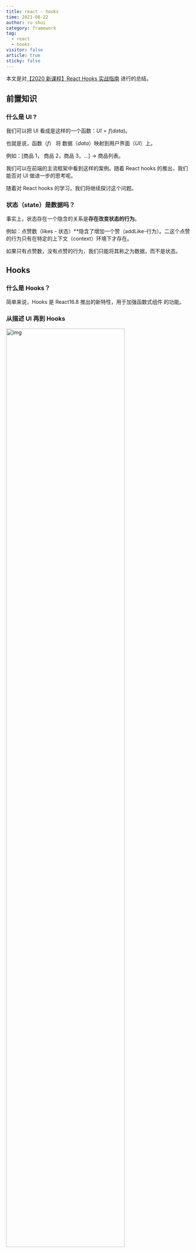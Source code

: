 ```yaml
---
title: react - hooks
time: 2021-08-22
author: ru shui
category: framework
tag:
  - react
  - hooks
visitor: false
article: true
sticky: false
---
```


本文是对[【2020 新课程】React Hooks 实战指南](https://www.bilibili.com/video/BV1Ge411W7Ra/?spm_id_from=333.788.recommend_more_video.1) 进行的总结。

## 前置知识

### 什么是 UI ?

我们可以把 UI 看成是这样的一个函数：$UI = f(data)$。

也就是说，函数（$f$） 将 数据（$data$）映射到用户界面（$UI$）上。

例如：[商品 1， 商品 2，商品 3，...] -> 商品列表。

我们可以在前端的主流框架中看到这样的案例。随着 React hooks 的推出，我们能否对 UI 做进一步的思考呢。

随着对 React hooks 的学习，我们将继续探讨这个问题。

### 状态（state）是数据吗？

事实上，状态存在一个隐含的关系是**存在改变状态的行为**。

例如：点赞数（likes - 状态）\*\*隐含了增加一个赞（addLike-行为）。二这个点赞的行为只有在特定的上下文（context）环境下才存在。

如果只有点赞数，没有点赞的行为，我们只能将其称之为数据，而不是状态。

## Hooks

### 什么是 Hooks？

简单来说，Hooks 是 React16.8 推出的新特性，用于加强函数式组件
的功能。

### 从描述 UI 再到 Hooks

<img src="./images/2021-08-22-10-24-18.png" alt="img" style="width:80%;"/>

我们可以认为 UI 是从数据开始，通过数据驱动视图。视图并不是 UI，
视图的死的，但是用户可以通过视图提供的事件来驱动数据的更新，
从而更新视图。

视图所提供的事件我们可以称做消息，触发消息可以触发重算的机制，最终
重算数据，而数据的修改又驱动了视图。

从上面的描述我们可以了解到，从数据到视图是单向流动的，也就是**单项数据流**。
这是目前主流的框架所采用的 MVVM 模型。

我们可以深入思考：消息和重算事实上是数据和视图之间的行为，那么我们完全
可以把消息和重算合并为行为。所以上面的模型可以归结为如下图：

<img src="./images/2021-08-22-10-32-39.png" alt="img" style="width:60%;"/>

行为又能划分为**同步行为**和**异步行为**。

<img src="./images/2021-08-22-10-34-09.png" alt="img" style="width:60%;"/>

<img src="./images/2021-08-22-10-34-09.png" alt="img" style="width:50%;"/>

通过前面的讲解，事实上，我们也可以将数据进行拆分。
我们可以把不变的数据称为**属性**，把随着行为发生改变的数据称为**状态**。

<img src="./images/2021-08-22-10-36-26.png" alt="img" style="width:80%;"/>

前面我们也说了，行为是状态的映射，所我们可以将行为和状态进行合并。所以我们又可以将上面的图进行简化。

<img src="./images/2021-08-22-10-45-16.png" alt="img" style="width:80%;"/>

上面我们一步步将 UI 模型进行简化为状态和视图，但是关有状态和视图的行不通的，我们还需要作用。

为什么需要作用呢？例如：用户可以 `console.log` 或者通过 `window.location.href` 进行跳转。
这些显然不在我们 UI 的描述范围内，但是又有可能会修改我们的状态，我们把这类行为称作作用。
于是乎，我们上面的模型又可以进一步抽象：

<img src="./images/2021-08-22-10-58-00.png" alt="img" style="width:90%;"/>

落实到程序中，我们当然可以把状态和作用都放在视图里面，但是这样做会导致代码的复用性很差，为了使
我们降低程序的耦合性，我们可以将形形色色的概念与视图关联起来，而不是直接放在视图里面。我们在
这种关联的关系称之为**Hooks**。

<img src="./images/2021-08-22-11-03-19.png" alt="img" style="width:100%;"/>

### 三个基础的 Hooks：`useState`, `useEffect`, `useContext`

#### useState

我们上提及到有一类行为，我们将其抽象成状态。
`useState` 帮助我们将数据和行为进行绑定，也就是我们前面说的**状态**。
我们可以把 `useState` 描述为**在某个上下文中**（用户界面）的数据和改变数据的行为。

以计数器为例：

```typescript
const UseStateExample1 = () => {
  //*    状态,   行为        API
  const [count, setCount] = useState(0)
  return (
    <div>
      <h2>useState</h2>
      <p>count: {count}</p>
      <button onClick={() => setCount((count) => count + 1)}>increment</button>
    </div>
  )
}
```

除了直接使用提供的 Hooks，React 还允许我们自定义 Hooks。我们将采用我们自定义的 hook，
来描述我们上面的行为。

```tsx
const useCount = () => {
  const [count, setCount] = useState(0)
  const addOne = () => setCount(count + 1)
  return [count, addOne]
}

export const UseStateExample2 = () => {
  //*    状态,   行为        API
  const [count, addOne] = useCount()
  return (
    <div>
      <h2>useState</h2>
      <p>count: {count}</p>
      <button onClick={addOne as any}>increment</button>
    </div>
  )
}
```

（**Note**：React 规定了 Hooks 只能在 React 组件或者其他 Hooks 中使用，
为了让 eslint 能够在编译前就检测出来，React 规定自定义的 Hooks 都需要以
use 开头进行命名。）

有了 Hooks，我们就能更好地进行代码的复用。例如：我们现在有两个 `count`，如果
使用类组件，我们需要这样做：

```tsx
class Example extends React.Component {
  state = {
    count1: 0,
    count2: 0
  }

  setCount1 = () => this.setState({ count1: this.state.count1 + 1 })
  setCount2 = () => this.setState({ count2: this.state.count2 + 1 })
}
```

显然，业务逻辑相同，但我们不得不再写一次代码。而使用 React Hooks 我们可以轻松实现这一点：

```tsx
export const UseStateExample3 = () => {
  //*    状态,   行为        API
  const [count1, setCount1] = useState(0)
  const [count2, setCount2] = useState(0)
  return (
    <div>
      <h2>useState</h2>
      <p>count1: {count1}</p>
      <p>count2: {count2}</p>
      <button onClick={() => setCount1((count1) => count1 + 1)}>
        increment count1
      </button>
      <button onClick={() => setCount2((count2) => count2 + 1)}>
        increment count2
      </button>
    </div>
  )
}
```

从上述的例子我们可以对状态有进一步的认识：我们把具有行为的数据看成是状态，
那么状态就应该与其相应的行为封装在一起，这才是 React 中 `useState` 的
设计理念。

#### useEffect

effect 可以翻译为作用。作用可以认为是 UI 将数据映射到视图之外的东西，可以认为是函数。
作用是我们不可以感知但却确确实实存在的。

考虑下面的例子：

```tsx
export const UseEffectExample1 = () => {
  const [count, setCount] = useState(0)
  useEffect(() => {
    console.log('current count: ', count)
  })

  return (
    <div>
      <p>count: {count}</p>
      <button onClick={() => setCount((count) => count + 1)}>increment</button>
    </div>
  )
}
```

我们通过 `useEffect` 产生一个作用，React 会帮我们在状态发生改变的时候生成这个作用，也就是
在控制台输出一段话。我们把这个行为发生变化而产生作用的状态称作**依赖**。在 `useEffect` 中
如果不主动传入依赖的话，默认依赖是所有状态，也就是只有当前组件状态发生变化就会执行 `useEffect`
中的回调代码。

我们也可以手动地传入依赖，如下面所示：

```tsx
export const UseEffectExample2 = () => {
  const [count, setCount] = useState(0)
  const [other, setOther] = useState(0)

  // 依赖 count 产生的作用
  useEffect(() => {
    console.log('current count: ', count)
  }, [count])

  return (
    <div>
      <p>count: {count}</p>
      <button onClick={() => setCount((count) => count + 1)}>increment</button>
      <p>other: {other}</p>
      <button onClick={() => setOther((other) => other + 1)}>update</button>
    </div>
  )
}
```

我们完全可以认为这个作用是依赖 `count` 产生的。值得注意的是，在函数环境下 `useEffect` 中的
函数采用的是快照值，考虑下面的例子。

```tsx
export const UseEffectExample3 = () => {
  const [count, setCount] = useState(0)
  useEffect(() => {
    setInterval(() => console.log('count: ', count), 1000)
  }, [])

  return (
    <div>
      <p>count: {count}</p>
      <button onClick={() => setCount((count) => count + 1)}>increment</button>
    </div>
  )
}
```

我们使用 `useEffect` 产生一个不依赖任何状态作用，我们可能会认为控制台会输出 0, 1, 2, 3, ... 但事实是，
控制台只输出 0，这是在闭包的环境下，`useEffect` 只会调用（产生）一次函数，而该函数只能使用到 `count`
的快照值，所以只会输出 0。

这也给我们提了一个醒，如果产生作用的函数需要依赖其他状态的话，最好把该状态放在 `useEffect` 的依赖中。
这就是为什么如果不传入依赖 eslint 会提醒我们要传入依赖。

从上面的例子我们可以看到 React 给我们提供一个产生作用的 hooks，但是我们如何取消这个作用带来的副作用呢？
例如我们上面的例子，在 `useEffect` 中产生了一个定时器，那么如何在组件中取消定时器呢？

其实，我们如果在产生作用函数中返回一个函数，就可以取消该作用。

```tsx
const useInterval = (cb: (...args: any[]) => any, time: number) => {
  useEffect(() => {
    const i = setInterval(cb, time)
    return () => {
      clearInterval(i)
    }
  }, [])
}
```

#### useContext

context 上下文可以认为是背景知识，大家所认知的事物。在 React
中在同一个上下文的环境下，子组件拥有共同的认知。在 `useContext` 出来之前，
React 创建和使用 context 是比较麻烦的，很容易就出现多层嵌套的关系，使用 `useContext`
就可以避免这种嵌套的关系。

在 UI 产生的过程中，可以从 context 中获取数据（知识），从而使 UI 更像个人而不是机器。

考虑下面的例子：

```tsx
const themes = {
  light: {
    foreground: '#000',
    background: '#eee'
  },
  dark: {
    foreground: '#fff',
    background: '#222'
  }
}

const ThemeContext = createContext({
  theme: themes.light,
  toggle: () => {}
})
```

我们先创建一个上下文，用于存储主题相关的共同数据（知识），同时提供一个改变主题颜色的回调方法。
然后我们在组件中使用这个知识：

```tsx
const ToolBar = () => {
  const context = useContext(ThemeContext)
  return (
    <div>
      <button onClick={context.toggle}>change theme</button>
    </div>
  )
}

const UseContextExample1 = () => {
  const [theme, setTheme] = useState(themes.light)
  return (
    <ThemeContext.Provider
      value={{
        theme,
        toggle: () => {
          setTheme((theme) => {
            return theme === themes.light ? themes.dark : themes.light
          })
        }
      }}
    >
      <div
        className="container"
        style={{ background: theme.background, color: theme.foreground }}
      >
        <span>container</span>
        <ToolBar />
      </div>
    </ThemeContext.Provider>
  )
}
```

我们先看 `UseContextExample1`，里面我们用 `ThemeContext.Provider` 为后续的子组件
提供主题相关的上下文，这样子组件就可以直接使用主题上下文而不需要在父组件中层层传递了。

而且，这个上下文子组件是选择性使用了，也就是说这是大家共同的知识，但我不一定要使用它。

### 进阶 Hooks

#### `useReducer`

Reducer 可以理解为减压器减少器，但是在前端我们可以理解它是一种设计模式，提供一种抽象状态
行为的封装，以及计算过程的抽象方案。

<img src="./images/2021-08-23-21-04-43.png" alt="img" style="width:100%;"/>

下面我们使用计数器作为例子，介绍一下 `useReducer` 的基本使用。

```tsx
import { useReducer, useState } from 'react'

interface IState {
  count: number
}
interface IAction {
  type: 'increment' | 'decrement'
  step: number
}

const initialState = {
  count: 0
}

const reducer = (state: IState, action: IAction) => {
  const { type, step } = action
  const { count } = state
  switch (type) {
    case 'increment':
      return { ...state, count: count + step }
    case 'decrement':
      return { ...state, count: count - step }
    default:
      return initialState
  }
}

const UseReducerExample1 = () => {
  const [state, dispatch] = useReducer(reducer, initialState)
  const [inputValue, setInputValue] = useState(0)
  const { count } = state

  const handleClick = (type: IAction['type']) => {
    dispatch({ type, step: inputValue })
  }

  return (
    <div>
      <input
        type="number"
        value={inputValue}
        onChange={(e) => {
          setInputValue(parseFloat(e.target.value || '0'))
        }}
      />
      <p>count: {count}</p>
      <button onClick={() => handleClick('increment')}>+</button>
      <button onClick={() => handleClick('decrement')}>-</button>
    </div>
  )
}
```

`useReducer` 的主要用法是 `const [state, dispatch] = useReducer(reducer, initialState)`，
其他部分跟 redux 基本一致。

有了 Hooks，我们还可以对上面的代码进行进一步的封装。

```tsx
const useCounter = () => {
  const [state, dispatch] = useReducer(reducer, initialState)
  const [inputValue, _setInputValue] = useState(0)
  const { count } = state
  const setInputValue = (value: string) => {
    _setInputValue(parseFloat(value || '0'))
  }

  return {
    count,
    inputValue,
    setInputValue,
    dispatch
  }
}

const UseReducerExample2 = () => {
  const { count, inputValue, setInputValue, dispatch } = useCounter()

  const handleClick = (type: IAction['type']) => {
    dispatch({ type, step: inputValue })
  }

  return (
    <div>
      <input
        type="number"
        value={inputValue}
        onChange={(e) => {
          setInputValue(e.target.value)
        }}
      />
      <p>count: {count}</p>
      <button onClick={() => handleClick('increment')}>+</button>
      <button onClick={() => handleClick('decrement')}>-</button>
    </div>
  )
}
```

代码和上面的基本一致，只是我们通过自定义 Hooks 进一步的封装，使业务代码与 UI
部分的代码进行抽离。

#### `useRef`

使用 `useRef` 可以引用 React 管理以外的对象。虽然 React 帮我们管理很多事情，
但是有些内容 React 还是不能帮我们管理到的，例如：使某个个 DOM 元素 `focus` 的事件，媒体对象操作等。
当我们要触发一个输入框的 focus 事件时，我们就不得不先获取到这个输入框，但是 React 并没有为我们提供
这个操作，所以我们得自己手动去获取输入框。

`useRef` 通常会伴随着 `useEffect`。还有一点就是，`useRef` 还可以用来保存值。

下面演示一下使用 `useEffect` 获取 DOM 元素的引用。

```tsx
const UseRefExample1 = () => {
  const inputRef = useRef<HTMLInputElement>(null)
  return (
    <div>
      <input type="text" ref={inputRef} />
      <button
        onClick={() => {
          inputRef.current!.focus()
        }}
      >
        focus
      </button>
    </div>
  )
}
```

来看我们之前使用 `useEffect` 出现的问题：

```tsx
const UseRefExample2 = () => {
  const [count, setCount] = useState(0)
  useEffect(() => {
    const i = setInterval(() => {
      console.log('current count: ', count)
    }, 1000)
    return () => {
      clearInterval(i)
    }
  }, [])
  return (
    <div>
      <p>count: {count} </p>
      <button onClick={() => setCount((count) => count + 1)}>+</button>
    </div>
  )
}
```

在控制台只会输出 `0`。现在我们使用 `useRef` 进行修复。

```tsx
const UseRefExample2 = () => {
  const [count, setCount] = useState(0)
  const countRef = useRef<number | null>(null)

  useEffect(() => {
    const i = setInterval(() => {
      console.log('current count: ', countRef.current)
    }, 1000)
    return () => {
      clearInterval(i)
    }
  }, [countRef])
  return (
    <div>
      <p>count: {count} </p>
      <button
        onClick={() => {
          setCount((count) => {
            const result = count + 1
            countRef.current = result
            return result
          })
        }}
      >
        +
      </button>
    </div>
  )
}
```

由于我们使用的是引用值，所以定时器中可以拿到最新的值。

#### 缓存

为了提供性能，我们在某些场景会使用到缓存进行优化，React 为我们提供两个
缓存的 Hooks： `useCallback` 和 `useMemo`

`useCallback` 用于缓存函数，而 `useMemo` 用于缓存值。

##### `useCallback`

在函数环境下，我们在 render 函数中定义内部函数时，每次执行 `render` 都会
重新创建一个函数，显然这样是非常消耗性能的。这种情况下我们就可以使用 `useCallback`
对函数进行缓存了。

考虑下面的例子：

```tsx
const set = new Set()
const UseCallbackExample1 = () => {
  const [count, setCount] = useState(1)
  const handleClick = () => {
    setCount((count) => count + 1)
  }
  set.add(handleClick)

  return (
    <div>
      <p>count: {count}</p>
      <p>set.size: {set.size}</p>
      <button onClick={handleClick}>+</button>
    </div>
  )
}
```

![useCallback](./images/useCallback.gif)

可以看到，我们每次修改 `count` 触发 `render` 函数时，
内部就会创建 `handleClick` 函数。为了优化代码，我们可以采取如下的方式：

```tsx
const UseCallbackExample2 = () => {
  const [count, setCount] = useState(1)
  // const handleClick = () => {
  //   setCount((count) => count + 1)
  // }
  const handleClick = useCallback(() => {
    setCount((count) => count + 1)
  }, [setCount])
  set.add(handleClick)

  return (
    <div>
      <p>count: {count}</p>
      <p>set.size: {set.size}</p>
      <button onClick={handleClick}>+</button>
    </div>
  )
}
```

从输出的结果看，使用 `useCallback` 后 `handleClick` 只会调用一次。

![useCallback](./images/useCallback2.gif)

##### `useMemo`

使用 `useMemo` 实现记录修改时间的功能。

```tsx
const UseMemoExample1 = () => {
  const [count1, setCount1] = useState(0)
  const [count2, setCount2] = useState(0)
  const date = useMemo(() => {
    console.log('call useMemo callback. count1 = ', count1)
    return Date.now()
  }, [count1])
  return (
    <div>
      <p>count: {count1} </p>
      <p>count: {count2} </p>
      <p>last count1 modified timestamp: {date}</p>
      <button onClick={() => setCount1((count) => count + 1)}>count1++</button>
      <button onClick={() => setCount2((count) => count + 1)}>count2++</button>
    </div>
  )
}
```

从控制台我们可以看到：当 `count1` 发生改变的时候，控制台会输出相应的消息，同时页面中的 `last count1 modifies timestamp` 也会随之改变。而 `count2` 发生改变时则不会执行内部代码。

主要原因如下：

1. React 帮我们对执行的结果进行缓存。
2. 指定了依赖，当依赖发生改变的时候就会重新执行回调函数。

事实上，`useMemo` 和 Vue 中的计算属性差不多。

## Hooks 使用建议

1. 使用 `useMemo` 避免重绘问题。
2. 注意 hooks 同步问题。
3. 使用自定义的 hook 封装行为。
```tsx
const Tip1 = () => {
  const [count, setCount] = useState(0)

  const fn = () => {
    const i = setInterval(() => {
      console.log('count: ', count)
      setCount(count + 1)
    }, 1000)
    return () => {
      clearInterval(i)
    }
  }

  useEffect(fn, [])
  return (
    <div>
      <p>count: {count}</p>
      <button onClick={() => setCount((count) => count + 1)}>+</button>
    </div>
  )
}
```
4. 每种行为都应该有各自的 hook。
5. 不要思考生命周期。

## Reference

[【2020 新课程】React Hooks 实战指南](https://www.bilibili.com/video/BV1Ge411W7Ra)
